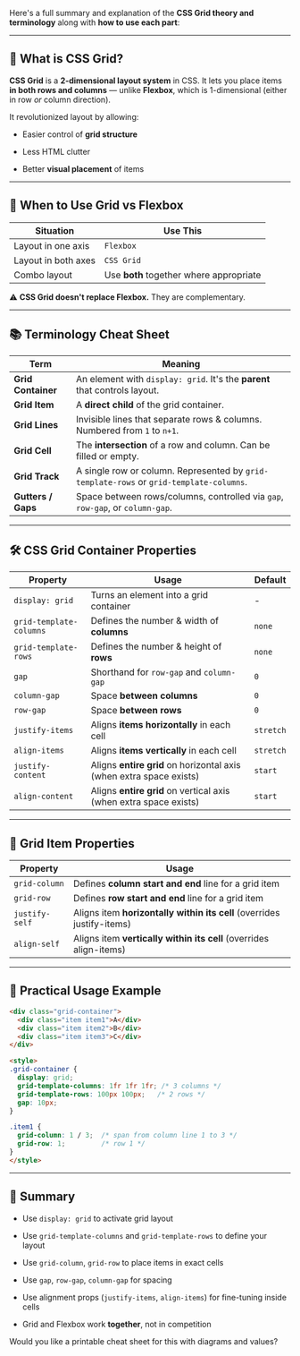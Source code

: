 Here's a full summary and explanation of the **CSS Grid theory and terminology** along with **how to use each part**:

---

## 🧠 What is CSS Grid?

**CSS Grid** is a **2-dimensional layout system** in CSS. It lets you place items **in both rows and columns** — unlike **Flexbox**, which is 1-dimensional (either in row _or_ column direction).

It revolutionized layout by allowing:

- Easier control of **grid structure**
    
- Less HTML clutter
    
- Better **visual placement** of items
    

---

## 🧩 When to Use Grid vs Flexbox

|Situation|Use This|
|---|---|
|Layout in one axis|`Flexbox`|
|Layout in both axes|`CSS Grid`|
|Combo layout|Use **both** together where appropriate|

⚠️ **CSS Grid doesn't replace Flexbox.** They are complementary.

---

## 📚 Terminology Cheat Sheet

|Term|Meaning|
|---|---|
|**Grid Container**|An element with `display: grid`. It's the **parent** that controls layout.|
|**Grid Item**|A **direct child** of the grid container.|
|**Grid Lines**|Invisible lines that separate rows & columns. Numbered from `1` to `n+1`.|
|**Grid Cell**|The **intersection** of a row and column. Can be filled or empty.|
|**Grid Track**|A single row or column. Represented by `grid-template-rows` or `grid-template-columns`.|
|**Gutters / Gaps**|Space between rows/columns, controlled via `gap`, `row-gap`, or `column-gap`.|

---

## 🛠 CSS Grid Container Properties

|Property|Usage|Default|
|---|---|---|
|`display: grid`|Turns an element into a grid container|-|
|`grid-template-columns`|Defines the number & width of **columns**|`none`|
|`grid-template-rows`|Defines the number & height of **rows**|`none`|
|`gap`|Shorthand for `row-gap` and `column-gap`|`0`|
|`column-gap`|Space **between columns**|`0`|
|`row-gap`|Space **between rows**|`0`|
|`justify-items`|Aligns **items horizontally** in each cell|`stretch`|
|`align-items`|Aligns **items vertically** in each cell|`stretch`|
|`justify-content`|Aligns **entire grid** on horizontal axis (when extra space exists)|`start`|
|`align-content`|Aligns **entire grid** on vertical axis (when extra space exists)|`start`|

---

## 🧩 Grid Item Properties

|Property|Usage|
|---|---|
|`grid-column`|Defines **column start and end** line for a grid item|
|`grid-row`|Defines **row start and end** line for a grid item|
|`justify-self`|Aligns item **horizontally within its cell** (overrides justify-items)|
|`align-self`|Aligns item **vertically within its cell** (overrides align-items)|

---

## 🧪 Practical Usage Example

```html
<div class="grid-container">
  <div class="item item1">A</div>
  <div class="item item2">B</div>
  <div class="item item3">C</div>
</div>

<style>
.grid-container {
  display: grid;
  grid-template-columns: 1fr 1fr 1fr; /* 3 columns */
  grid-template-rows: 100px 100px;   /* 2 rows */
  gap: 10px;
}

.item1 {
  grid-column: 1 / 3;  /* span from column line 1 to 3 */
  grid-row: 1;         /* row 1 */
}
</style>
```

---

## 🧾 Summary

- Use `display: grid` to activate grid layout
    
- Use `grid-template-columns` and `grid-template-rows` to define your layout
    
- Use `grid-column`, `grid-row` to place items in exact cells
    
- Use `gap`, `row-gap`, `column-gap` for spacing
    
- Use alignment props (`justify-items`, `align-items`) for fine-tuning inside cells
    
- Grid and Flexbox work **together**, not in competition
    

Would you like a printable cheat sheet for this with diagrams and values?